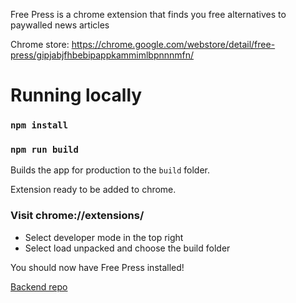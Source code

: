 Free Press is a chrome extension that finds you free alternatives to paywalled news articles

Chrome store: https://chrome.google.com/webstore/detail/free-press/gipjabjfhbebipappkammimlbpnnnmfn/


# Running locally

### `npm install`
### `npm run build`

Builds the app for production to the `build` folder.

Extension ready to be added to chrome.

### Visit chrome://extensions/

- Select developer mode in the top right
- Select load unpacked and choose the build folder

You should now have Free Press installed!

<a href="https://github.com/kartik34/free-press">Backend repo</a>   

